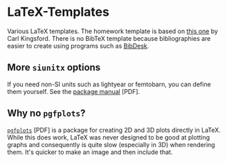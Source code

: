 LaTeX-Templates
===============
Various LaTeX templates. The homework template is based on
[this one](http://www.cs.cmu.edu/~ckingsf/class/02-714/hw-template.tex) by Carl
Kingsford. There is no BibTeX template because bibliographies are easier to
create using programs such as [BibDesk](http://bibdesk.sourceforge.net).

## More `siunitx` options

If you need non-SI units such as lightyear or femtobarn, you can define them
yourself. See the
[package manual](http://ctan.cs.uu.nl/macros/latex/contrib/siunitx/siunitx.pdf)
[PDF].


## Why no `pgfplots`?

[`pgfplots`](http://ctan.cs.uu.nl/graphics/pgf/contrib/pgfplots/doc/pgfplots.pdf) [PDF]
is a package for creating 2D and 3D plots directly in LaTeX. While this does
work, LaTeX was never designed to be good at plotting graphs and consequently is
quite slow (especially in 3D) when rendering them. It's quicker to make an image
and then include that.

